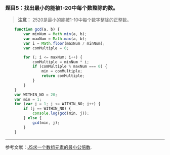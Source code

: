 ### 题目5：找出最小的能被1-20中每个数整除的数。
> **注意：** 2520是最小的能被1-10中每个数字整除的正整数。

```javascript
    function gcd(a, b) {
        var minNum = Math.min(a, b);
        var maxNum = Math.max(a, b);
        var i = Math.floor(maxNum / minNum);
        var comMultiple = 0;

        for (; i <= maxNum; i++) {
            comMultiple = minNum * i;
            if (comMultiple % maxNum === 0) {
                min = comMultiple;
                return comMultiple;
            }
        }
    }
    var WITHIN_NO = 20;
    var min = 1;
    for (var j = 1; j <= WITHIN_NO; j++) {
        if (j == WITHIN_NO) {
            console.log(gcd(min, j));
        } else {
            gcd(min, j);
        }
    }
```

---

参考文献：[JS求一个数组元素的最小公倍数][1].

[1]:https://my.oschina.net/tearlight/blog/145135
    